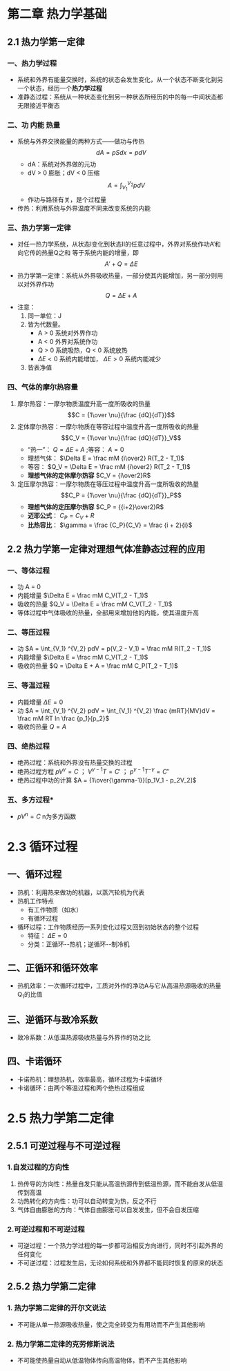# 第二章 热力学基础
## 2.1 热力学第一定律
### 一、热力学过程
- 系统和外界有能量交换时，系统的状态会发生变化，从一个状态不断变化到另一个状态，经历一个**热力学过程**
- 准静态过程：系统从一种状态变化到另一种状态所经历的中的每一中间状态都无限接近平衡态
### 二、功 内能 热量
- 系统与外界交换能量的两种方式——做功与传热 $$dA = pSdx = pdV$$
	- dA：系统对外界做的元功
	- dV > 0 膨胀；dV < 0 压缩
$$A = \int_{V_1} ^{V_2} pdV$$
	- 作功与路径有关，是个过程量
- 传热：利用系统与外界温度不同来改变系统的内能
### 三、热力学第一定律
- 对任一热力学系统，从状态I变化到状态II的任意过程中，外界对系统作功A‘和向它传的热量Q之和 等于系统内能的增量，即 $$A' + Q = \Delta E$$
- 热力学第一定律：系统从外界吸收热量，一部分使其内能增加，另一部分则用以对外界作功 $$Q = \Delta E + A$$
- 注意：
	1. 同一单位：J
	2. 皆为代数量。
		- A > 0 系统对外界作功
		- A < 0 外界对系统作功
		- Q > 0 系统吸热，Q < 0 系统放热
		-  $\Delta E < 0$ 系统内能增加， $\Delta E > 0$ 系统内能减少
	3. 皆表净值
### 四、气体的摩尔热容量
1. 摩尔热容：一摩尔物质温度升高一度所吸收的热量 $$C = {1\over \nu}{\frac {dQ}{dT}}$$
2. 定体摩尔热容：一摩尔物质在等容过程中温度升高一度所吸收的热量 $$C_V = {1\over \nu}{\frac {dQ}{dT}}_V$$ 
	- “热一”： $Q = \Delta E + A$ ;等容： $A = 0$
	- 理想气体： $\Delta E = \frac mM {i\over2} R(T_2 - T_1)$
	- 等容： $Q_V = \Delta E = \frac mM {i\over2} R(T_2 - T_1)$
	- **理想气体的定体摩尔热容** $C_V = {i\over2}R$
3. 定压摩尔热容：一摩尔物质在等压过程中温度升高一度所吸收的热量 $$C_P = {1\over \nu}{\frac {dQ}{dT}}_P$$ 
	- **理想气体的定压摩尔热容** $C_P = {{i+2}\over2}R$
	- **迈耶公式**： $C_P = C_V + R$
	- **比热容比**： $\gamma = \frac {C_P}{C_V} = \frac {i + 2}{i}$
## 2.2 热力学第一定律对理想气体准静态过程的应用
### 一、等体过程
- 功 A = 0
- 内能增量 $\Delta E = \frac mM C_V(T_2 - T_1)$
- 吸收的热量 $Q_V = \Delta E = \frac mM C_V(T_2 - T_1)$
- 等体过程中气体吸收的热量，全部用来增加他的内能，使其温度升高
### 二、等压过程
- 功 $A = \int_{V_1} ^{V_2} pdV = p(V_2 - V_1) = \frac mM R(T_2 - T_1)$
- 内能增量 $\Delta E = \frac mM C_V(T_2 - T_1)$
- 吸收的热量 $Q = \Delta E + A = \frac mM C_P(T_2 - T_1)$
### 三、等温过程
- 内能增量 $\Delta E = 0$
- 功 $A = \int_{V_1} ^{V_2} pdV = \int_{V_1} ^{V_2} \frac {mRT}{MV}dV = \frac mM RT ln \frac {p_1}{p_2}$
- 吸收的热量 $Q = A$
### 四、绝热过程
- 绝热过程：系统和外界没有热量交换的过程
- 绝热过程方程 $pV^{\gamma} = C$ ； $V^{\gamma-1}T = C'$ ； $p^{\gamma-1}T^{-\gamma} = C''$
- 绝热过程中功的计算 $A = {1\over{\gamma-1}}[p_1V_1 - p_2V_2]$
### 五、多方过程*
-  $pV^n = C$ n为多方函数
# 2.3 循环过程
## 一、循环过程
- 热机：利用热来做功的机器，以蒸汽轮机为代表
- 热机工作特点
	- 有工作物质（如水）
	- 有循环过程
- 循环过程：工作物质经历一系列变化过程又回到初始状态的整个过程
	- 特征： $\Delta E = 0$
	- 分类：正循环--热机；逆循环--制冷机
## 二、正循环和循环效率
- 热机效率：一次循环过程中，工质对外作的净功A与它从高温热源吸收的热量Q<sub>1</sub>的比值
## 三、逆循环与致冷系数
- 致冷系数：从低温热源吸收热量与外界作的功之比
## 四、卡诺循环
- 卡诺热机：理想热机，效率最高，循环过程为卡诺循环
- 卡诺循环：由两个等温过程和两个绝热过程组成
# 2.5 热力学第二定律
## 2.5.1 可逆过程与不可逆过程
### 1.自发过程的方向性
1. 热传导的方向性：热量自发只能从高温热源传到低温热源，而不能自发从低温传到高温
2. 功热转化的方向性：功可以自动转变为热，反之不行
3. 气体自由膨胀的方向：气体自由膨胀可以自发发生，但不会自发压缩
### 2.可逆过程和不可逆过程
- 可逆过程：一个热力学过程的每一步都可沿相反方向进行，同时不引起外界的任何变化
- 不可逆过程：过程发生后，无论如何系统和外界都不能同时恢复的原来的状态
## 2.5.2 热力学第二定律
### 1. 热力学第二定律的开尔文说法
- 不可能从单一热源吸收热量，使之完全转变为有用功而不产生其他影响
### 2. 热力学第二定律的克劳修斯说法
- 不可能使热量自动从低温物体传向高温物体，而不产生其他影响
